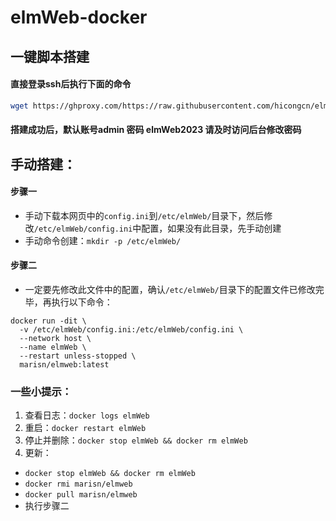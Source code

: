# elmWeb-docker

## 一键脚本搭建

#### 直接登录ssh后执行下面的命令
```bash
wget https://ghproxy.com/https://raw.githubusercontent.com/hicongcn/elmWeb-docker/main/elmWeb.sh && bash elmWeb.sh
````

#### 搭建成功后，默认账号admin 密码 elmWeb2023 请及时访问后台修改密码

## 手动搭建：

#### 步骤一

- 手动下载本网页中的`config.ini`到`/etc/elmWeb/`目录下，然后修改`/etc/elmWeb/config.ini`中配置，如果没有此目录，先手动创建
- 手动命令创建：`mkdir -p /etc/elmWeb/`

#### 步骤二

- 一定要先修改此文件中的配置，确认`/etc/elmWeb/`目录下的配置文件已修改完毕，再执行以下命令：

```shell
docker run -dit \
  -v /etc/elmWeb/config.ini:/etc/elmWeb/config.ini \
  --network host \
  --name elmWeb \
  --restart unless-stopped \
  marisn/elmweb:latest
```

### 一些小提示：
1. 查看日志：`docker logs elmWeb`
2. 重启：`docker restart elmWeb`
3. 停止并删除：`docker stop elmWeb && docker rm elmWeb`
4. 更新：
- `docker stop elmWeb && docker rm elmWeb`
- `docker rmi marisn/elmweb`
- `docker pull marisn/elmweb`
- 执行步骤二
